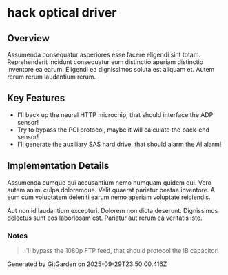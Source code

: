 # hack optical driver

## Overview
Assumenda consequatur asperiores esse facere eligendi sint totam. Reprehenderit incidunt consequatur eum distinctio aperiam distinctio inventore ea earum. Eligendi ea dignissimos soluta est aliquam et. Autem rerum rerum laudantium rerum.

## Key Features
- I'll back up the neural HTTP microchip, that should interface the ADP sensor!
- Try to bypass the PCI protocol, maybe it will calculate the back-end sensor!
- I'll generate the auxiliary SAS hard drive, that should alarm the AI alarm!

## Implementation Details
Assumenda cumque qui accusantium nemo numquam quidem qui. Vero autem animi culpa doloremque. Velit quaerat pariatur beatae inventore. A eum cum voluptatem deleniti earum nemo aperiam voluptate reiciendis.
 Aut non id laudantium excepturi. Dolorem non dicta deserunt. Dignissimos delectus sunt eos laboriosam est. Pariatur aut rerum ea veritatis iste.

### Notes
> I'll bypass the 1080p FTP feed, that should protocol the IB capacitor!

Generated by GitGarden on 2025-09-29T23:50:00.416Z